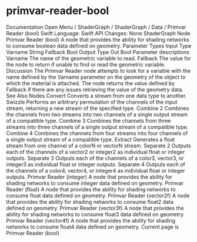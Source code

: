# primvar-reader-bool
 Documentation 
 Open Menu 
/
 ShaderGraph 
/
ShaderGraph
/
 Data 
/
 Primvar Reader (bool) 
Swift
Language: 
Swift
 API Changes: 
None
ShaderGraph Node
Primvar Reader (bool)
A node that provides the ability for shading networks to consume boolean data defined on geometry.
Parameter Types
Input
Type
Varname
String
Fallback
Bool
Output
Type
Out
Bool
Parameter descriptions
Varname
The name of the geometric variable to read.
Fallback
The value for the node to return if unable to find or read the geometric variable.
Discussion
The Primvar Reader node attempts to look for a variable with the name defined by the 
Varname
 parameter on the geometry of the object to which the material is attached. The node returns the value defined by 
Fallback
 if there are any issues retrieving the value of the geometry data.
See Also
Nodes
Convert
Converts a stream from one data type to another.
Swizzle
Performs an arbitrary permutation of the channels of the input stream, returning a new stream of the specified type.
Combine 2
Combines the channels from two streams into two channels of a single output stream of a compatible type.
Combine 3
Combines the channels from three streams into three channels of a single output stream of a compatible type.
Combine 4
Combines the channels from four streams into four channels of a single output stream of a compatible type.
Extract
Generates a float stream from one channel of a color​N o​r vector​N ​stream.
Separate 2
Outputs each of the channels of a vector2 or integer2 as individual float or integer outputs.
Separate 3
Outputs each of the channels of a color3, vector3, or integer3 as individual float or integer outputs.
Separate 4
Outputs each of the channels of a color4, vector4, or integer4 as individual float or integer outputs.
Primvar Reader (integer)
A node that provides the ability for shading networks to consume integer data defined on geometry.
Primvar Reader (float)
A node that provides the ability for shading networks to consume float data defined on geometry.
Primvar Reader (vector2f)
A node that provides the ability for shading networks to consume float2 data defined on geometry.
Primvar Reader (vector3f)
A node that provides the ability for shading networks to consume float3 data defined on geometry.
Primvar Reader (vector4f)
A node that provides the ability for shading networks to consume float4 data defined on geometry.
 Current page is Primvar Reader (bool) 